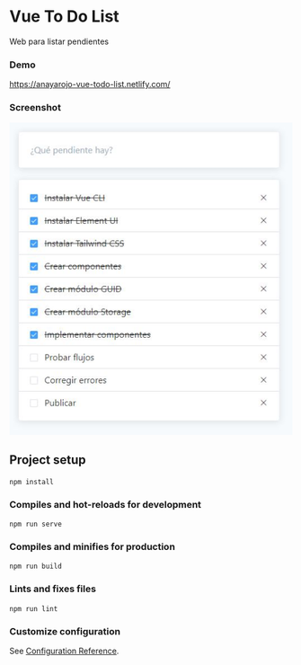 # Vue To Do List
Web para listar pendientes

### Demo

https://anayarojo-vue-todo-list.netlify.com/

### Screenshot

![Screenshot-1](https://github.com/anayarojo/vue-todo-list/blob/master/doc/vue-todo-list.JPG?raw=true)

## Project setup
```
npm install
```

### Compiles and hot-reloads for development
```
npm run serve
```

### Compiles and minifies for production
```
npm run build
```

### Lints and fixes files
```
npm run lint
```

### Customize configuration
See [Configuration Reference](https://cli.vuejs.org/config/).
